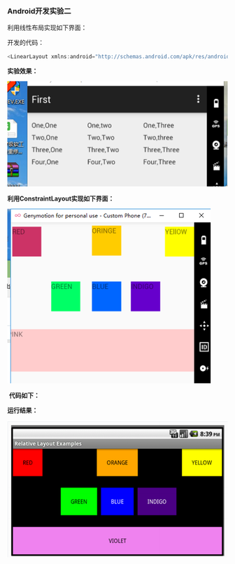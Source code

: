 ###                                           **Android开发实验二**

利用线性布局实现如下界面：

开发的代码：

```a
<LinearLayout xmlns:android="http://schemas.android.com/apk/res/android"    xmlns:tools="http://schemas.android.com/tools"    android:layout_width="match_parent"    android:layout_height="match_parent"    android:orientation="vertical"    android:paddingBottom="@dimen/activity_vertical_margin"    android:paddingLeft="@dimen/activity_horizontal_margin"    android:paddingRight="@dimen/activity_horizontal_margin"    android:paddingTop="@dimen/activity_vertical_margin"    tools:context=".MainActivity">    <LinearLayout        android:layout_width="fill_parent"        android:layout_height="100dp"        android:orientation="vertical">        <LinearLayout            android:layout_width="fill_parent"            android:layout_height="0dp"            android:layout_weight="1"            android:orientation="horizontal">            <LinearLayout                android:layout_width="0dp"                android:layout_height="fill_parent"                android:layout_weight="1">                <TextView                    android:layout_width="fill_parent"                    android:layout_height="fill_parent"                    android:text="One,One" />            </LinearLayout>            <LinearLayout                android:layout_width="0dp"                android:layout_height="fill_parent"                android:layout_weight="1">                <TextView                    android:layout_width="fill_parent"                    android:layout_height="fill_parent"                    android:text="One,two" />            </LinearLayout>            <LinearLayout                android:layout_width="0dp"                android:layout_height="fill_parent"                android:layout_weight="1">                <TextView                    android:layout_width="fill_parent"                    android:layout_height="fill_parent"                    android:text="One,Three" />            </LinearLayout>        </LinearLayout>        <LinearLayout            android:layout_width="fill_parent"            android:layout_height="0dp"            android:layout_weight="1"            android:orientation="horizontal">            <LinearLayout                android:layout_width="0dp"                android:layout_height="fill_parent"                android:layout_weight="1">                <TextView                    android:layout_width="fill_parent"                    android:layout_height="fill_parent"                    android:text="Two,One" />            </LinearLayout>            <LinearLayout                android:layout_width="0dp"                android:layout_height="fill_parent"                android:layout_weight="1">                <TextView                    android:layout_width="fill_parent"                    android:layout_height="fill_parent"                    android:text="Two,Two" />            </LinearLayout>            <LinearLayout                android:layout_width="0dp"                android:layout_height="fill_parent"                android:layout_weight="1">                <TextView                    android:layout_width="fill_parent"                    android:layout_height="fill_parent"                    android:text="Two,three" />            </LinearLayout>        </LinearLayout>        <LinearLayout            android:layout_width="fill_parent"            android:layout_height="0dp"            android:layout_weight="1"            android:orientation="horizontal">            <LinearLayout                android:layout_width="0dp"                android:layout_height="fill_parent"                android:layout_weight="1">                <TextView                    android:layout_width="fill_parent"                    android:layout_height="fill_parent"                    android:text="Three,One" />            </LinearLayout>            <LinearLayout                android:layout_width="0dp"                android:layout_height="fill_parent"                android:layout_weight="1">                <TextView                    android:layout_width="fill_parent"                    android:layout_height="fill_parent"                    android:text="Three,Two" />            </LinearLayout>            <LinearLayout                android:layout_width="0dp"                android:layout_height="fill_parent"                android:layout_weight="1">                <TextView                    android:layout_width="fill_parent"                    android:layout_height="fill_parent"                    android:text="Three,Three" />            </LinearLayout>        </LinearLayout>        <LinearLayout            android:layout_width="fill_parent"            android:layout_height="0dp"            android:layout_weight="1"            android:orientation="horizontal">            <LinearLayout                android:layout_width="0dp"                android:layout_height="fill_parent"                android:layout_weight="1">                <TextView                    android:layout_width="fill_parent"                    android:layout_height="fill_parent"                    android:text="Four,One" />            </LinearLayout>            <LinearLayout                android:layout_width="0dp"                android:layout_height="fill_parent"                android:layout_weight="1">                <TextView                    android:layout_width="fill_parent"                    android:layout_height="fill_parent"                    android:text="Four,Two" />            </LinearLayout>            <LinearLayout                android:layout_width="0dp"                android:layout_height="fill_parent"                android:layout_weight="1">                <TextView                    android:layout_width="fill_parent"                    android:layout_height="fill_parent"                    android:text="Four,Three" />            </LinearLayout>        </LinearLayout>    </LinearLayout></LinearLayout>
```

**实验效果：**

![](./image/1.png)



**利用ConstraintLayout实现如下界面：**

![](./image/2.png)

​    **代码如下：**

<?xml version="1.0" encoding="utf-8"?><androidx.constraintlayout.widget.ConstraintLayout xmlns:android="http://schemas.android.com/apk/res/android"    xmlns:app="http://schemas.android.com/apk/res-auto"    xmlns:tools="http://schemas.android.com/tools"    android:layout_width="match_parent"    android:layout_height="match_parent"    tools:context=".MainActivity">    <TextView        android:id="@+id/iv_view2"        android:layout_width="401dp"        android:layout_height="85dp"        android:layout_marginTop="216dp"        android:background="#FFCCCC"        android:scaleType="fitXY"        android:text="PINK"        app:layout_constraintLeft_toLeftOf="parent"        app:layout_constraintTop_toTopOf="parent" />    <TextView        android:id="@+id/iv_view_4"        android:layout_width="60dp"        android:layout_height="60dp"        android:layout_marginLeft="20dp"        android:layout_marginTop="120dp"        android:background="#00FF66"        android:scaleType="fitXY"        android:text="GREEN"        app:layout_constraintLeft_toRightOf="@id/iv_view"        app:layout_constraintTop_toTopOf="parent" />    <TextView        android:id="@+id/iv_view_"        android:layout_width="60dp"        android:layout_height="60dp"        android:layout_marginLeft="104dp"        android:layout_marginTop="120dp"        android:background="#0066FF"        android:scaleType="fitXY"        android:text="BLUE"        app:layout_constraintLeft_toRightOf="@id/iv_view"        app:layout_constraintTop_toTopOf="parent" />    <TextView        android:id="@+id/iv_view_5"        android:layout_width="60dp"        android:layout_height="60dp"        android:layout_marginLeft="184dp"        android:layout_marginTop="120dp"        android:background="#6600CC"        android:scaleType="fitXY"        android:text="INDIGO"        app:layout_constraintLeft_toRightOf="@id/iv_view"        app:layout_constraintTop_toTopOf="parent" />    <TextView        android:id="@+id/iv_view"        android:layout_width="60dp"        android:layout_height="60dp"        android:scaleType="fitXY"        app:layout_constraintLeft_toLeftOf="parent"        app:layout_constraintTop_toTopOf="parent"        android:layout_marginLeft="10dp"        android:layout_marginTop="10dp"        android:background="#CC3366"        android:text="RED"        />    <TextView        android:id="@+id/iv_view_2"        android:layout_width="60dp"        android:layout_height="60dp"        android:layout_marginLeft="104dp"        android:layout_marginTop="8dp"        android:background="#FFCC00"        android:scaleType="fitXY"        android:text="ORINGE"        app:layout_constraintLeft_toRightOf="@id/iv_view"        app:layout_constraintTop_toTopOf="parent" />    <TextView        android:id="@+id/iv_view_3"        android:layout_width="60dp"        android:layout_height="60dp"        android:scaleType="fitXY"        app:layout_constraintLeft_toRightOf="@id/iv_view_2"        app:layout_constraintTop_toTopOf="parent"        android:layout_marginLeft="90dp"        android:layout_marginTop="10dp"        android:background="#FFFF00"        android:text="YEllOW"        /></androidx.constraintlayout.widget.ConstraintLayout>

**运行结果：**

![](./image/3.png)

